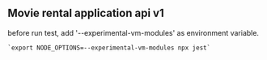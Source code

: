 ## Movie rental application api v1

before run test, add '--experimental-vm-modules' as environment variable.

    `export NODE_OPTIONS=--experimental-vm-modules npx jest`
